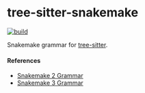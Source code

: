 tree-sitter-snakemake
==================

[![build](https://github.com/tree-sitter/tree-sitter-snakemake/actions/workflows/ci.yml/badge.svg)](https://github.com/tree-sitter/tree-sitter-snakemake/actions/workflows/ci.yml)

Snakemake grammar for [tree-sitter][].

[tree-sitter]: https://github.com/tree-sitter/tree-sitter

#### References

* [Snakemake 2 Grammar](https://docs.snakemake.org/2/reference/grammar.html)
* [Snakemake 3 Grammar](https://docs.snakemake.org/3/reference/grammar.html)
